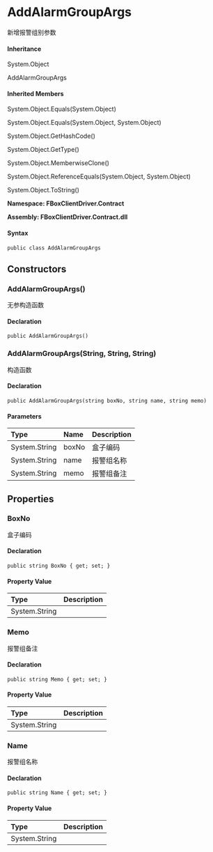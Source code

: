 # AddAlarmGroupArgs

新增报警组别参数

#### Inheritance

System.Object

AddAlarmGroupArgs

#### Inherited Members

System.Object.Equals\(System.Object\)

System.Object.Equals\(System.Object, System.Object\)

System.Object.GetHashCode\(\)

System.Object.GetType\(\)

System.Object.MemberwiseClone\(\)

System.Object.ReferenceEquals\(System.Object, System.Object\)

System.Object.ToString\(\)

**Namespace: FBoxClientDriver.Contract**

**Assembly: FBoxClientDriver.Contract.dll**

#### Syntax <a id="FBoxClientDriver_Contract_AddAlarmGroupArgs_syntax"></a>

```text
public class AddAlarmGroupArgs
```

## Constructors <a id="constructors"></a>

### AddAlarmGroupArgs\(\) <a id="FBoxClientDriver_Contract_AddAlarmGroupArgs__ctor"></a>

无参构造函数

#### Declaration

```text
public AddAlarmGroupArgs()
```

### AddAlarmGroupArgs\(String, String, String\) <a id="FBoxClientDriver_Contract_AddAlarmGroupArgs__ctor_System_String_System_String_System_String_"></a>

构造函数

#### Declaration

```text
public AddAlarmGroupArgs(string boxNo, string name, string memo)
```

#### Parameters

| Type | Name | Description |
| :--- | :--- | :--- |
| System.String | boxNo | 盒子编码 |
| System.String | name | 报警组名称 |
| System.String | memo | 报警组备注 |

## Properties <a id="properties"></a>

### BoxNo <a id="FBoxClientDriver_Contract_AddAlarmGroupArgs_BoxNo"></a>

盒子编码

#### Declaration

```text
public string BoxNo { get; set; }
```

#### Property Value

| Type | Description |
| :--- | :--- |
| System.String |  |

### Memo <a id="FBoxClientDriver_Contract_AddAlarmGroupArgs_Memo"></a>

报警组备注

#### Declaration

```text
public string Memo { get; set; }
```

#### Property Value

| Type | Description |
| :--- | :--- |
| System.String |  |

### Name <a id="FBoxClientDriver_Contract_AddAlarmGroupArgs_Name"></a>

报警组名称

#### Declaration

```text
public string Name { get; set; }
```

#### Property Value

| Type | Description |
| :--- | :--- |
| System.String |  |

